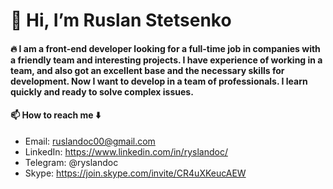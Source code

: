 # 👋 Hi, I’m Ruslan Stetsenko
#### :fire: I am a front-end developer looking for a full-time job in companies with a friendly team and interesting projects. I have experience of working in a team, and also got an excellent base and the necessary skills for development. Now I want to develop in a team of professionals. I learn quickly and ready to solve complex issues.
#### 📫 How to reach me :arrow_down:
- Email: ruslandoc00@gmail.com
- LinkedIn: https://www.linkedin.com/in/ryslandoc/
- Telegram: @ryslandoc
- Skype: https://join.skype.com/invite/CR4uXKeucAEW
